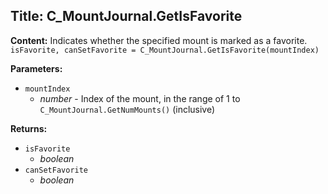 ## Title: C_MountJournal.GetIsFavorite

**Content:**
Indicates whether the specified mount is marked as a favorite.
`isFavorite, canSetFavorite = C_MountJournal.GetIsFavorite(mountIndex)`

**Parameters:**
- `mountIndex`
  - *number* - Index of the mount, in the range of 1 to `C_MountJournal.GetNumMounts()` (inclusive)

**Returns:**
- `isFavorite`
  - *boolean*
- `canSetFavorite`
  - *boolean*